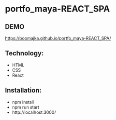 # portfo_maya-REACT_SPA

## DEMO
https://boomajka.github.io/portfo_maya-REACT_SPA/

## Technology:
- HTML
- CSS
- React


## Installation:
- npm install
- npm run start
- http://localhost:3000/

